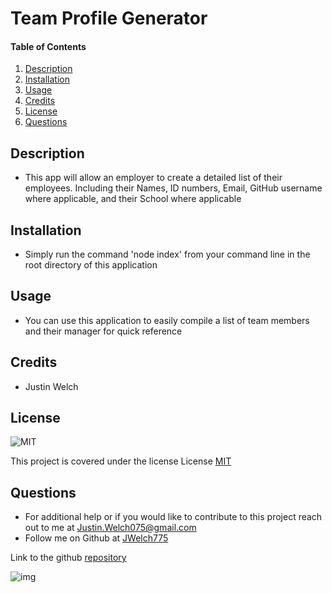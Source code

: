# Team Profile Generator
  
#### Table of Contents
1. [Description](#description)
2. [Installation](#installation)
3. [Usage](#usage)
4. [Credits](#credits)
5. [License](#license)
6. [Questions](#questions)
## Description
* This app will allow an employer to create a detailed list of their employees. Including their Names, ID numbers, Email, GitHub username where applicable, and their School where applicable
## Installation 
* Simply run the command 'node index' from your command line in the root directory of this application
## Usage 
* You can use this application to easily compile a list of team members and their manager for quick reference
## Credits
* Justin Welch

## License
    
![MIT](https://img.shields.io/badge/license-MIT-blue.svg)

This project is covered under the license License [MIT](https://opensource.org/licenses/MIT)
    

## Questions
* For additional help or if you would like to contribute to this project reach out to me at Justin.Welch075@gmail.com
* Follow me on Github at [JWelch775](http://github.com/JWelch775)

Link to the github [repository](https://github.com/JWelch775/team-profile-generator)

![img](./assets/images/project-image)